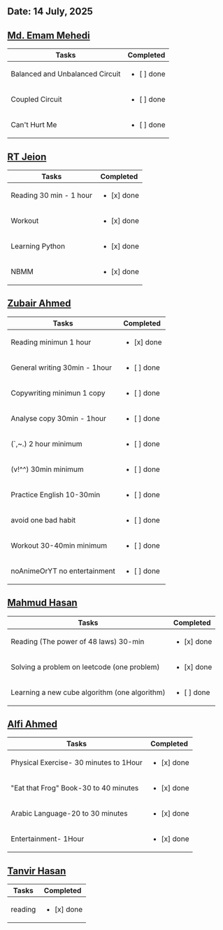 ## Date: 14 July, 2025


## [Md. Emam Mehedi](https://github.com/mdemammehedi-159)
|Tasks|Completed|
|-------|-----|
|Balanced and Unbalanced Circuit | <ul><li>[ ] done</li></ul>|
|Coupled Circuit                 | <ul><li>[ ] done</li></ul>|
|Can't Hurt Me                   | <ul><li>[ ] done</li></ul>|
## [RT Jeion](https://github.com/RT-Jeion)
|Tasks|Completed|
|-------|-----|
|Reading 30 min - 1 hour| <ul><li>[x] done</li></ul>|
|Workout                | <ul><li>[x] done</li></ul>|
|Learning Python        |<ul><li>[x] done</li></ul>|
|NBMM                   |<ul><li>[x] done</li></ul>|
## [Zubair Ahmed](https://github.com/zubair-rex) 
|Tasks|Completed|
|-------|-----|
|Reading minimun 1 hour          | <ul><li>[x] done</li></ul>|
|General writing 30min - 1hour   | <ul><li>[ ] done</li></ul>|
|Copywriting minimun 1 copy      | <ul><li>[ ] done</li></ul>|
|Analyse copy 30min - 1hour      | <ul><li>[ ] done</li></ul>|
|(`,~.) 2 hour minimum           | <ul><li>[ ] done</li></ul>|
|(v!^^) 30min minimum            | <ul><li>[ ] done</li></ul>|
|Practice English 10-30min       | <ul><li>[ ] done</li></ul>|
|avoid one bad habit             | <ul><li>[ ] done</li></ul>|
|Workout 30-40min minimum        | <ul><li>[ ] done</li></ul>|
|noAnimeOrYT no entertainment| <ul><li>[ ] done</li></ul>|
## [Mahmud Hasan](https://github.com/mahmud1223)
|Tasks|Completed|
|-------|-----|
|Reading (The power of 48 laws) 30-min        | <ul><li>[x] done</li></ul>|
|Solving a problem on leetcode (one problem)  | <ul><li>[x] done</li></ul>|
|Learning a new cube algorithm (one algorithm)| <ul><li>[ ] done</li></ul>|
## [Alfi Ahmed](https://github.com/alfiahmed160)
|Tasks|Completed|
|-------|-----|
| Physical Exercise- 30 minutes to 1Hour | <ul><li>[x] done</li></ul>|
|"Eat that Frog" Book-30 to 40 minutes   | <ul><li>[x] done</li></ul>|
|Arabic Language-20 to 30 minutes        | <ul><li>[x] done</li></ul>|
|Entertainment- 1Hour                    | <ul><li>[x] done</li></ul>|
## [Tanvir Hasan](https://github.com/tanvir7hasan)
|Tasks|Completed|
|-------|-----|
|reading | <ul><li>[x] done</li></ul>|
